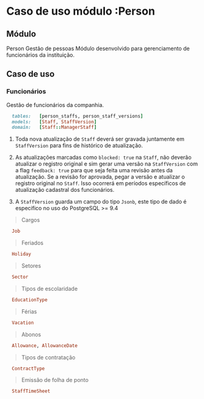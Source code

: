 # Caso de uso módulo :Person

## Módulo
Person
Gestão de pessoas
Módulo desenvolvido para gerenciamento de funcionários da instituição.


## Caso de uso

### Funcionários

Gestão de funcionários da companhia.

```ruby
  tables:   [person_staffs, person_staff_versions]
  models:   [Staff, StaffVersion]
  domain:   [Staff::ManagerStaff]
```  
1. Toda nova atualização de `Staff` deverá ser gravada juntamente em `StaffVersion` para fins de histórico de atualização.
  
2. As atualizações marcadas como `blocked: true` na `Staff`, não deverão atualizar o registro original e sim gerar uma versão na `StaffVersion` com a flag `feedback: true` para que seja feita uma revisão antes da atualização. Se a revisão for aprovada, pegar a versão e atualizar o registro original no `Staff`. Isso ocorrerá em períodos específicos de atualização cadastral dos funcionários.
  
3. A `StaffVersion` guarda um campo do tipo `Jsonb`, este tipo de dado é especifico no uso do PostgreSQL >= 9.4




> Cargos

```ruby
  Job
```

> Feriados


```ruby
  Holiday
```

> Setores

```ruby
  Sector
```

> Tipos de escolaridade

```ruby
  EducationType
```

> Férias

```ruby
  Vacation
```

> Abonos

```ruby
  Allowance, AllowanceDate
```

> Tipos de contratação

```ruby
  ContractType
```

> Emissão de folha de ponto

```ruby
  StaffTimeSheet
```
